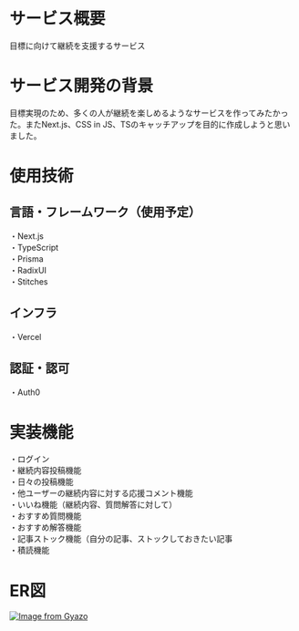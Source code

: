 # サービス概要
目標に向けて継続を支援するサービス
# サービス開発の背景
目標実現のため、多くの人が継続を楽しめるようなサービスを作ってみたかった。またNext.js、CSS in JS、TSのキャッチアップを目的に作成しようと思いました。  
# 使用技術

## 言語・フレームワーク（使用予定）
・Next.js  
・TypeScript  
・Prisma  
・RadixUI  
・Stitches

## インフラ
・Vercel

## 認証・認可  
・Auth0


# 実装機能
・ログイン  
・継続内容投稿機能  
・日々の投稿機能  
・他ユーザーの継続内容に対する応援コメント機能  
・いいね機能（継続内容、質問解答に対して）  
・おすすめ質問機能  
・おすすめ解答機能  
・記事ストック機能（自分の記事、ストックしておきたい記事  
・積読機能
# ER図
[![Image from Gyazo](https://i.gyazo.com/c062d14a692acb3e880e17d4d5bf810b.png)](https://gyazo.com/c062d14a692acb3e880e17d4d5bf810b)